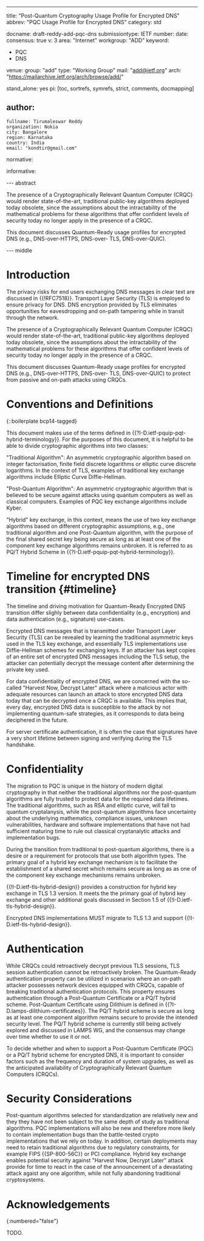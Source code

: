 ---
title: "Post-Quantum Cryptography Usage Profile for Encrypted DNS"
abbrev: "PQC Usage Profile for Encrypted DNS"
category: std

docname: draft-reddy-add-pqc-dns
submissiontype: IETF
number:
date:
consensus: true
v: 3
area: "Internet"
workgroup: "ADD"
keyword:
 - PQC
 - DNS
 

venue:
  group: "add"
  type: "Working Group"
  mail: "add@ietf.org"
  arch: "https://mailarchive.ietf.org/arch/browse/add/"
  

stand_alone: yes
pi: [toc, sortrefs, symrefs, strict, comments, docmapping]

author:
 -
    fullname: Tirumaleswar Reddy
    organization: Nokia
    city: Bangalore
    region: Karnataka
    country: India
    email: "kondtir@gmail.com"

normative:

informative:

      
--- abstract

The presence of a Cryptographically Relevant Quantum Computer (CRQC) would render state-of-the-art, traditional public-key algorithms deployed today obsolete, since the assumptions about the intractability of the mathematical problems for these algorithms that offer confident levels of security today no longer apply in the presence of a CRQC.

This document discusses Quantum-Ready usage profiles for encrypted DNS (e.g., DNS-over-HTTPS, DNS-over-
TLS, DNS-over-QUIC). 

--- middle

# Introduction

The privacy risks for end users exchanging DNS messages in clear text are discussed in {{!RFC7518}}. Transport Layer Security (TLS) is employed to ensure privacy for DNS. DNS encryption provided by TLS eliminates opportunities for eavesdropping and on-path tampering while in transit through the network.

The presence of a Cryptographically Relevant Quantum Computer (CRQC) would render state-of-the-art, traditional public-key algorithms deployed today obsolete, since the assumptions about the intractability of the mathematical problems for these algorithms that offer confident levels of security today no longer apply in the presence of a CRQC.

This document discusses Quantum-Ready usage profiles for encrypted DNS (e.g., DNS-over-HTTPS, DNS-over-
TLS, DNS-over-QUIC) to protect from passive and on-path attacks using CRQCs. 

# Conventions and Definitions

{::boilerplate bcp14-tagged}

This document makes use of the terms defined in {{?I-D.ietf-pquip-pqt-hybrid-terminology}}. For the purposes of this document, it is helpful to be able to divide cryptographic algorithms into two classes:

"Traditional Algorithm":  An asymmetric cryptographic algorithm based on integer factorisation, finite field discrete logarithms or elliptic curve discrete logarithms. In the context of TLS, examples of traditional key exchange algorithms include Elliptic Curve Diffie-Hellman. 

"Post-Quantum Algorithm":  An asymmetric cryptographic algorithm that is believed to be secure against attacks using quantum computers as well as classical computers. Examples of PQC key exchange algorithms include Kyber.

"Hybrid" key exchange, in this context, means the use of two key exchange algorithms based on different cryptographic assumptions, e.g., one traditional algorithm and one Post-Quantum algorithm, with the purpose of the final shared secret key being secure as long as at least one of the component key exchange algorithms remains unbroken. It is referred to as PQ/T Hybrid Scheme in {{?I-D.ietf-pquip-pqt-hybrid-terminology}}. 

# Timeline for encrypted DNS transition {#timeline}

The timeline and driving motivation for Quantum-Ready Encrypted DNS transition differ slighly between data confidentiality (e.g., encryption) and data authentication (e.g., signature) use-cases.

Encrypted DNS messages that is transmitted under Transport Layer Security (TLS) can be revealed by learning the traditional asymmetric keys used in the TLS key exchange, and essentially TLS implementations use Diffie-Hellman schemes for exchanging keys. If an attacker has kept copies of an entire set of encrypted DNS messages including the TLS setup, the attacker can potentially decrypt the message content after determining the private key used.

For data confidentiality of encrypted DNS, we are concerned with the so-called "Harvest Now, Decrypt Later" attack where a malicious actor with adequate resources can launch an attack to store encrypted DNS data today that can be decrypted once a CRQC is available. This implies that, every day, encrypted DNS data is susceptible to the attack by not implementing quantum-safe strategies, as it corresponds to data being deciphered in the future.  

For server certificate authentication, it is often the case that signatures have a very short lifetime between signing and verifying during the TLS handshake.

# Confidentiality

The migration to PQC is unique in the history of modern digital cryptography in that neither the traditional algorithms nor the post-quantum algorithms are fully trusted to protect data for the required data lifetimes. The traditional algorithms, such as RSA and elliptic curve, will fall to quantum cryptalanysis, while the post-quantum algorithms face uncertainty about the underlying mathematics, compliance issues, unknown vulnerabilities, hardware and software implementations that have not had sufficient maturing time to rule out classical cryptanalytic attacks and implementation bugs.

During the transition from traditional to post-quantum algorithms, there is a desire or a requirement for protocols that use both algorithm types. The primary goal of a hybrid key exchange mechanism is to facilitate
the establishment of a shared secret which remains secure as long as as one of the component key exchange mechanisms remains unbroken. 

{{!I-D.ietf-tls-hybrid-design}} provides a construction for hybrid key exchange in TLS 1.3 version. It meets the the primary goal of hybrid key exchange and other additional goals discussed in Section 1.5 of {{!I-D.ietf-tls-hybrid-design}}. 

Encrypted DNS implementations MUST migrate to TLS 1.3 and support {{!I-D.ietf-tls-hybrid-design}}.

# Authentication

While CRQCs could retroactively decrypt previous TLS sessions, TLS session authentication cannot be retroactively broken. The Quantum-Ready authentication property can be utilized in scenarios where an on-path attacker possesses network devices equipped with CRQCs, capable of breaking traditional authentication protocols. This property ensures authentication through a Post-Quantum Certificate or a PQ/T hybrid scheme. Post-Quantum Certificate using Dilithium is defined in {{?I-D.lamps-dilithium-certificates}}. The PQ/T hybrid scheme is secure as long as at least one component algorithm remains secure to provide the intended security level. The PQ/T hybrid scheme is currently still being actively explored and discussed in LAMPS WG, and the consensus may change over time whether to use it or not.

To decide whether and when to support a Post-Quantum Certificate (PQC) or a PQ/T hybrid scheme for encrypted DNS, it is important to consider factors such as the frequency and duration of system upgrades, as well as the anticipated availability of Cryptographically Relevant Quantum Computers (CRQCs).

# Security Considerations

Post-quantum algorithms selected for standardization are relatively new and they they have not been subject to the same depth of study as traditional algorithms. PQC implementations will also be new and therefore more likely to contain implementation bugs than the battle-tested crypto implementations that we rely on today. In addition, certain deployments may need to retain traditional algorithms due to regulatory constraints, for example FIPS 
{{SP-800-56C}} or PCI compliance. Hybrid key exchange enables potential security against "Harvest Now, Decrypt Later" attack provide for time to react in the case of the announcement of a devastating attack agaist any one algorithm, while not fully abandoning traditional cryptosystems.

# Acknowledgements
{:numbered="false"}

TODO.